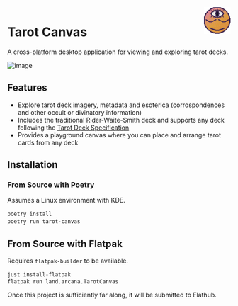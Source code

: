 <img src="./packaging/icon.png"  align="right" height="60" />

# Tarot Canvas

A cross-platform desktop application for viewing and exploring tarot decks.

![image](https://github.com/user-attachments/assets/18c81f9b-4d37-4ff0-8e63-ace6ab242ade)


## Features

- Explore tarot deck imagery, metadata and esoterica (corrospondences and other occult or divinatory information)
- Includes the traditional Rider-Waite-Smith deck and supports any deck following the [Tarot Deck Specification](https://github.com/arcanaland/specifications)
- Provides a playground canvas where you can place and arrange tarot cards from any deck 

## Installation

### From Source with Poetry

Assumes a Linux environment with KDE.

```bash
poetry install
poetry run tarot-canvas
```

## From Source with Flatpak

Requires `flatpak-builder` to be available.

```
just install-flatpak
flatpak run land.arcana.TarotCanvas
```

Once this project is sufficiently far along, it will be submitted to Flathub.
